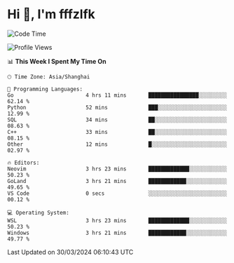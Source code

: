# Hi 👋, I'm fffzlfk

<!--START_SECTION:waka-->
![Code Time](http://img.shields.io/badge/Code%20Time-685%20hrs%2058%20mins-blue)

![Profile Views](http://img.shields.io/badge/Profile%20Views-1-blue)

📊 **This Week I Spent My Time On** 

```text
🕑︎ Time Zone: Asia/Shanghai

💬 Programming Languages: 
Go                       4 hrs 11 mins       ████████████████░░░░░░░░░   62.14 % 
Python                   52 mins             ███░░░░░░░░░░░░░░░░░░░░░░   12.99 % 
SQL                      34 mins             ██░░░░░░░░░░░░░░░░░░░░░░░   08.63 % 
C++                      33 mins             ██░░░░░░░░░░░░░░░░░░░░░░░   08.15 % 
Other                    12 mins             █░░░░░░░░░░░░░░░░░░░░░░░░   02.97 % 

🔥 Editors: 
Neovim                   3 hrs 23 mins       █████████████░░░░░░░░░░░░   50.23 % 
GoLand                   3 hrs 21 mins       ████████████░░░░░░░░░░░░░   49.65 % 
VS Code                  0 secs              ░░░░░░░░░░░░░░░░░░░░░░░░░   00.12 % 

💻 Operating System: 
WSL                      3 hrs 23 mins       █████████████░░░░░░░░░░░░   50.23 % 
Windows                  3 hrs 21 mins       ████████████░░░░░░░░░░░░░   49.77 % 
```


 Last Updated on 30/03/2024 06:10:43 UTC
<!--END_SECTION:waka-->
